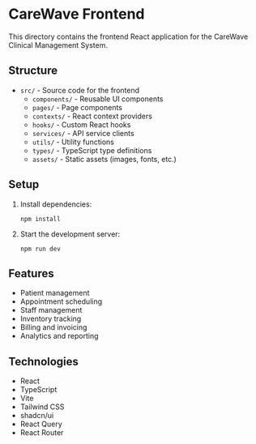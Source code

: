 # CareWave Frontend

This directory contains the frontend React application for the CareWave Clinical Management System.

## Structure

- `src/` - Source code for the frontend
  - `components/` - Reusable UI components
  - `pages/` - Page components
  - `contexts/` - React context providers
  - `hooks/` - Custom React hooks
  - `services/` - API service clients
  - `utils/` - Utility functions
  - `types/` - TypeScript type definitions
  - `assets/` - Static assets (images, fonts, etc.)

## Setup

1. Install dependencies:
   ```
   npm install
   ```

2. Start the development server:
   ```
   npm run dev
   ```

## Features

- Patient management
- Appointment scheduling
- Staff management
- Inventory tracking
- Billing and invoicing
- Analytics and reporting

## Technologies

- React
- TypeScript
- Vite
- Tailwind CSS
- shadcn/ui
- React Query
- React Router
